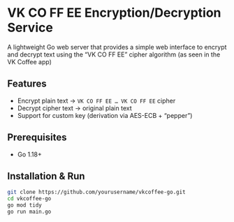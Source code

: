 # VK CO FF EE Encryption/Decryption Service

A lightweight Go web server that provides a simple web interface to encrypt and decrypt text using the “VK CO FF EE” cipher algorithm (as seen in the VK Coffee app)

## Features

- Encrypt plain text → `VK CO FF EE … VK CO FF EE` cipher
- Decrypt cipher text → original plain text
- Support for custom key (derivation via AES-ECB + “pepper”)

## Prerequisites

- Go 1.18+ 

## Installation & Run

```bash
git clone https://github.com/yourusername/vkcoffee-go.git
cd vkcoffee-go
go mod tidy
go run main.go
```
